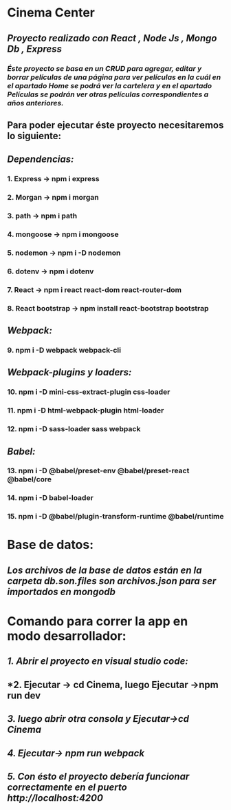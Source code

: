 # **Cinema Center** 

## *Proyecto realizado con React , Node Js , Mongo Db , Express*

### *Éste proyecto se basa en un CRUD para agregar, editar y borrar películas de una página para ver películas en la cuál en el apartado Home se podrá ver la cartelera y en el apartado Películas se podrán ver otras películas correspondientes a años anteriores.* 

## **Para poder ejecutar éste proyecto necesitaremos lo siguiente:**

## *Dependencias:*

### **1. Express -> npm i express**
### **2. Morgan -> npm i morgan**
### **3. path -> npm i path**
### **4. mongoose -> npm i mongoose**
### **5. nodemon -> npm i -D nodemon**
### **6. dotenv -> npm i dotenv**
### **7. React -> npm i react react-dom react-router-dom**
### **8. React bootstrap -> npm install react-bootstrap bootstrap**

## *Webpack:* 

### **9. npm i -D webpack webpack-cli**

## *Webpack-plugins y loaders:*

### **10. npm i -D mini-css-extract-plugin css-loader**
### **11. npm i -D html-webpack-plugin html-loader** 
### **12. npm i -D sass-loader sass webpack**

## *Babel:* 

### **13. npm i -D @babel/preset-env @babel/preset-react @babel/core**
### **14. npm i -D babel-loader**
### **15. npm i -D @babel/plugin-transform-runtime @babel/runtime**

# **Base de datos:**

## *Los archivos de la base de datos están en la carpeta db.son.files son archivos.json para ser importados en mongodb*

# **Comando para correr la app en modo desarrollador:**

## *1. Abrir el proyecto en visual studio code:*
## *2. Ejecutar -> **cd Cinema, luego Ejecutar ->npm run dev**
## *3. luego abrir otra consola y Ejecutar->**cd Cinema***
## *4. Ejecutar-> **npm run webpack*** 
## *5. Con ésto el proyecto debería funcionar correctamente en el puerto http://localhost:4200*

